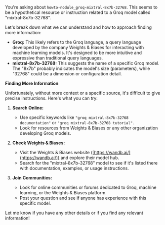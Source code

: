 You're asking about `howto-nodule_groq-mixtral-8x7b-32768`.  This seems to be a hypothetical resource or instruction related to a Groq model called "mixtral-8x7b-32768". 

Let's break down what we can understand and how to approach finding more information:

* **Groq:** This likely refers to the Groq language, a query language developed by the company Weights & Biases for interacting with machine learning models. It's designed to be more intuitive and expressive than traditional query languages.
* **mixtral-8x7b-32768:** This suggests the name of a specific Groq model. The "8x7b" probably indicates the model's size (parameters), while "32768" could be a dimension or configuration detail.  

**Finding More Information**

Unfortunately, without more context or a specific source, it's difficult to give precise instructions. Here's what you can try:

1. **Search Online:**
   * Use specific keywords like `"groq mixtral-8x7b-32768 documentation"` or `"groq mixtral-8x7b-32768 tutorial"`.
   * Look for resources from Weights & Biases or any other organization developing Groq models.

2. **Check Weights & Biases:**
   * Visit the Weights & Biases website ([https://wandb.ai/](https://wandb.ai/)) and explore their model hub.
   * Search for the "mixtral-8x7b-32768" model to see if it's listed there with documentation, examples, or usage instructions.

3. **Join Communities:**
   * Look for online communities or forums dedicated to Groq, machine learning, or the Weights & Biases platform.
   * Post your question and see if anyone has experience with this specific model.



Let me know if you have any other details or if you find any relevant information!
